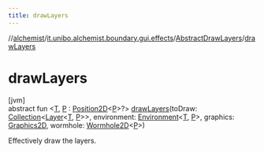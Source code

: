 ```yaml
---
title: drawLayers
---
```

//[alchemist](../../../index.html)/[it.unibo.alchemist.boundary.gui.effects](../index.html)/[AbstractDrawLayers](index.html)/[drawLayers](draw-layers.html)



# drawLayers



[jvm]\
abstract fun <[T](draw-layers.html), [P](draw-layers.html) : [Position2D](../../it.unibo.alchemist.model.interfaces/-position2-d/index.html)<[P](../../it.unibo.alchemist.boundary.wormhole.implementation/-wormhole-swing/index.html)>?> [drawLayers](draw-layers.html)(toDraw: [Collection](https://docs.oracle.com/javase/8/docs/api/java/util/Collection.html)<[Layer](../../it.unibo.alchemist.model.interfaces/-layer/index.html)<[T](../../it.unibo.alchemist.boundary.interfaces/-graphical2-d-output-monitor/index.html), [P](../../it.unibo.alchemist.boundary.wormhole.implementation/-wormhole-swing/index.html)>>, environment: [Environment](../../it.unibo.alchemist.model.interfaces/-environment/index.html)<[T](../../it.unibo.alchemist.boundary.interfaces/-graphical2-d-output-monitor/index.html), [P](../../it.unibo.alchemist.boundary.wormhole.implementation/-wormhole-swing/index.html)>, graphics: [Graphics2D](https://docs.oracle.com/javase/8/docs/api/java/awt/Graphics2D.html), wormhole: [Wormhole2D](../../it.unibo.alchemist.boundary.wormhole.interfaces/-wormhole2-d/index.html)<[P](../../it.unibo.alchemist.boundary.wormhole.implementation/-wormhole-swing/index.html)>)



Effectively draw the layers.




